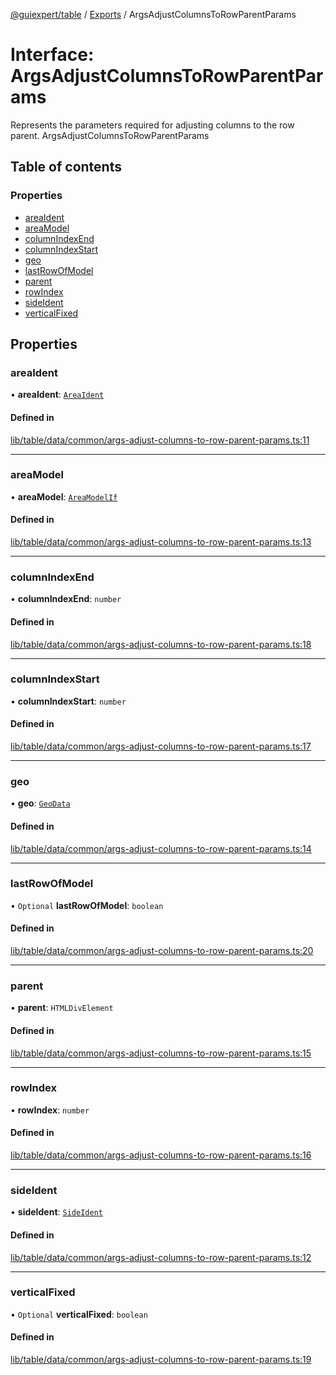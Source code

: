 [@guiexpert/table](../README.md) / [Exports](../modules.md) / ArgsAdjustColumnsToRowParentParams

# Interface: ArgsAdjustColumnsToRowParentParams

Represents the parameters required for adjusting columns to the row parent.
 ArgsAdjustColumnsToRowParentParams

## Table of contents

### Properties

- [areaIdent](ArgsAdjustColumnsToRowParentParams.md#areaident)
- [areaModel](ArgsAdjustColumnsToRowParentParams.md#areamodel)
- [columnIndexEnd](ArgsAdjustColumnsToRowParentParams.md#columnindexend)
- [columnIndexStart](ArgsAdjustColumnsToRowParentParams.md#columnindexstart)
- [geo](ArgsAdjustColumnsToRowParentParams.md#geo)
- [lastRowOfModel](ArgsAdjustColumnsToRowParentParams.md#lastrowofmodel)
- [parent](ArgsAdjustColumnsToRowParentParams.md#parent)
- [rowIndex](ArgsAdjustColumnsToRowParentParams.md#rowindex)
- [sideIdent](ArgsAdjustColumnsToRowParentParams.md#sideident)
- [verticalFixed](ArgsAdjustColumnsToRowParentParams.md#verticalfixed)

## Properties

### areaIdent

• **areaIdent**: [`AreaIdent`](../modules.md#areaident)

#### Defined in

[lib/table/data/common/args-adjust-columns-to-row-parent-params.ts:11](https://github.com/guiexperttable/ge-table/blob/65066c0/libs/table/src/lib/table/data/common/args-adjust-columns-to-row-parent-params.ts#L11)

___

### areaModel

• **areaModel**: [`AreaModelIf`](AreaModelIf.md)

#### Defined in

[lib/table/data/common/args-adjust-columns-to-row-parent-params.ts:13](https://github.com/guiexperttable/ge-table/blob/65066c0/libs/table/src/lib/table/data/common/args-adjust-columns-to-row-parent-params.ts#L13)

___

### columnIndexEnd

• **columnIndexEnd**: `number`

#### Defined in

[lib/table/data/common/args-adjust-columns-to-row-parent-params.ts:18](https://github.com/guiexperttable/ge-table/blob/65066c0/libs/table/src/lib/table/data/common/args-adjust-columns-to-row-parent-params.ts#L18)

___

### columnIndexStart

• **columnIndexStart**: `number`

#### Defined in

[lib/table/data/common/args-adjust-columns-to-row-parent-params.ts:17](https://github.com/guiexperttable/ge-table/blob/65066c0/libs/table/src/lib/table/data/common/args-adjust-columns-to-row-parent-params.ts#L17)

___

### geo

• **geo**: [`GeoData`](../classes/GeoData.md)

#### Defined in

[lib/table/data/common/args-adjust-columns-to-row-parent-params.ts:14](https://github.com/guiexperttable/ge-table/blob/65066c0/libs/table/src/lib/table/data/common/args-adjust-columns-to-row-parent-params.ts#L14)

___

### lastRowOfModel

• `Optional` **lastRowOfModel**: `boolean`

#### Defined in

[lib/table/data/common/args-adjust-columns-to-row-parent-params.ts:20](https://github.com/guiexperttable/ge-table/blob/65066c0/libs/table/src/lib/table/data/common/args-adjust-columns-to-row-parent-params.ts#L20)

___

### parent

• **parent**: `HTMLDivElement`

#### Defined in

[lib/table/data/common/args-adjust-columns-to-row-parent-params.ts:15](https://github.com/guiexperttable/ge-table/blob/65066c0/libs/table/src/lib/table/data/common/args-adjust-columns-to-row-parent-params.ts#L15)

___

### rowIndex

• **rowIndex**: `number`

#### Defined in

[lib/table/data/common/args-adjust-columns-to-row-parent-params.ts:16](https://github.com/guiexperttable/ge-table/blob/65066c0/libs/table/src/lib/table/data/common/args-adjust-columns-to-row-parent-params.ts#L16)

___

### sideIdent

• **sideIdent**: [`SideIdent`](../modules.md#sideident)

#### Defined in

[lib/table/data/common/args-adjust-columns-to-row-parent-params.ts:12](https://github.com/guiexperttable/ge-table/blob/65066c0/libs/table/src/lib/table/data/common/args-adjust-columns-to-row-parent-params.ts#L12)

___

### verticalFixed

• `Optional` **verticalFixed**: `boolean`

#### Defined in

[lib/table/data/common/args-adjust-columns-to-row-parent-params.ts:19](https://github.com/guiexperttable/ge-table/blob/65066c0/libs/table/src/lib/table/data/common/args-adjust-columns-to-row-parent-params.ts#L19)
